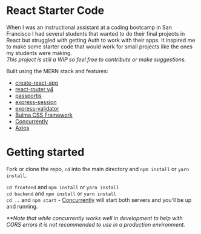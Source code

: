 # React Starter Code
When I was an instructional assistant at a coding bootcamp in San Francisco I had several students that wanted to do their final projects in React but struggled with getting Auth to work with their apps. It inspired me to make some starter code that would work for small projects like the ones my students were making.
<br/><em>This project is still a WIP so feel free to contribute or make suggestions.</em>

Built using the MERN stack and features:
* [create-react-app](https://github.com/facebookincubator/create-react-app)
* [react-router v4](https://reacttraining.com/react-router/)
* [passportjs](http://www.passportjs.org)
* [express-session](https://ewiggin.gitbooks.io/expressjs-middleware/content/express-session.html)
* [express-validator](https://github.com/ctavan/express-validator)
* [Bulma CSS Framework](https://bulma.io/documentation/overview/start/)
* [Concurrently](https://www.npmjs.com/package/concurrently)
* [Axios](https://github.com/axios/axios)

# Getting started
Fork or clone the repo, `cd` into the main directory and `npm install` or `yarn install`.

`cd frontend` and `npm install` or `yarn install` <br />
`cd backend` and `npm install` or `yarn install` <br />
`cd ..` and `npm start` - [Concurrently](https://www.npmjs.com/package/concurrently) will start both servers and you'll be up and running.

<em>**Note that while concurrently works well in development to help with CORS errors it is not recommended to use in a production environment.</em>
